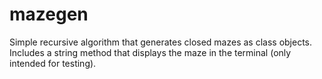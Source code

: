 # mazegen
Simple recursive algorithm that generates closed mazes as class objects. Includes a string method that displays the maze in the terminal (only intended for testing).
